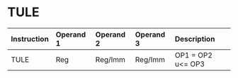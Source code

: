 # TULE

| Instruction | Operand 1 | Operand 2 | Operand 3 | Description |
| :--- | :--- | :--- | :--- | :--- |
| TULE | Reg | Reg/Imm | Reg/Imm | OP1 = OP2 u&lt;= OP3 |

